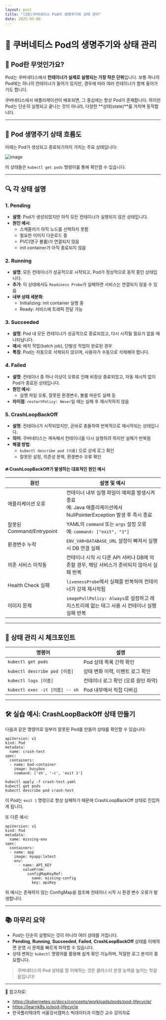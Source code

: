 ```yaml
---
layout: post
title: "(3장)쿠버네티스 Pod의 생명주기와 상태 관리"
date: 2025-05-08
---
```


# 🔄 쿠버네티스 Pod의 생명주기와 상태 관리

## 🧩 Pod란 무엇인가요?

Pod는 쿠버네티스에서 **컨테이너가 실제로 실행되는 가장 작은 단위**입니다. 보통 하나의 Pod에는 하나의 컨테이너가 들어가 있지만, 경우에 따라 여러 컨테이너가 함께 들어가기도 합니다.

쿠버네티스에서 애플리케이션이 배포되면, 그 중심에는 항상 Pod가 존재합니다. 하지만 Pod는 단순히 실행되고 끝나는 것이 아니라, 다양한 **상태(state)**를 거치며 동작합니다.

---

## 🚦 Pod 생명주기 상태 흐름도

아래는 Pod가 생성되고 종료되기까지 거치는 주요 상태입니다:

![image](https://github.com/user-attachments/assets/360d8bf3-5d42-4e2c-b5a6-2be4775725cf)


이 상태들은 `kubectl get pods` 명령어를 통해 확인할 수 있습니다.

---

## 🔍 각 상태 설명

### 1. **Pending**
- **설명**: Pod가 생성되었지만 아직 모든 컨테이너가 실행되지 않은 상태입니다.
- **원인 예시**:
  - 스케줄러가 아직 노드를 선택하지 못함
  - 필요한 이미지 다운로드 중
  - PVC(영구 볼륨)가 연결되지 않음
  - init container가 아직 종료되지 않음

### 2. **Running**
- **설명**: 모든 컨테이너가 성공적으로 시작되고, Pod가 정상적으로 동작 중인 상태입니다.
- **추가**: 이 상태에서도 `Readiness Probe`가 실패하면 서비스는 연결되지 않을 수 있음
- **내부 상태 세분화**:
  - Initializing: init container 실행 중
  - Ready: 서비스에 트래픽 전달 가능

### 3. **Succeeded**
- **설명**: Pod 내 모든 컨테이너가 성공적으로 종료되었고, 다시 시작될 필요가 없을 때 나타납니다.
- **예시**: 배치 작업(batch job), 단발성 작업이 완료된 경우
- **특징**: Pod는 자동으로 삭제되지 않으며, 사용자가 수동으로 삭제해야 합니다.

### 4. **Failed**
- **설명**: 컨테이너 중 하나 이상이 오류로 인해 비정상 종료되었고, 자동 재시작 없이 Pod가 종료된 상태입니다.
- **원인 예시**:
  - 실행 파일 오류, 잘못된 환경변수, 볼륨 마운트 실패 등
- **차이점**: `restartPolicy: Never`일 때는 실패 후 재시작하지 않음

### 5. **CrashLoopBackOff**
- **설명**: 컨테이너가 시작되었지만, 곧바로 충돌하여 반복적으로 재시작되는 상태입니다.
- **의미**: 쿠버네티스는 계속해서 컨테이너를 다시 실행하려 하지만 실패가 반복됨
- **해결 방법**:
  - `kubectl describe pod [이름]` 으로 상세 로그 확인
  - 잘못된 설정, 의존성 문제, 환경변수 오류 확인

#### 🔥 CrashLoopBackOff가 발생하는 대표적인 원인 예시

| 원인 | 설명 및 예시 |
|------|--------------|
| 애플리케이션 오류 | 컨테이너 내부 실행 파일이 예외를 발생시켜 종료<br>예: Java 애플리케이션에서 NullPointerException 발생 후 즉시 종료 |
| 잘못된 Command/Entrypoint | YAML의 `command` 또는 `args` 설정 오류<br>예: `command: ["exit", "1"]` |
| 환경변수 누락 | `ENV_VAR=DATABASE_URL` 설정이 빠져서 실행 시 DB 연결 실패 |
| 의존 서비스 미작동 | 컨테이너 시작 시 다른 API 서버나 DB에 의존할 경우, 해당 서비스가 준비되지 않아서 실패 반복 |
| Health Check 실패 | `livenessProbe`에서 실패를 반복하여 컨테이너가 강제 재시작됨 |
| 이미지 문제 | `imagePullPolicy: Always`로 설정하고 레지스트리에 없는 태그 사용 시 컨테이너 실행 실패 반복 |

---

## 🧠 상태 관리 시 체크포인트

| 명령어 | 설명 |
|--------|------|
| `kubectl get pods` | Pod 상태 목록 간략 확인 |
| `kubectl describe pod [이름]` | 상태 변화 이력, 이벤트 로그 확인 |
| `kubectl logs [이름]` | 컨테이너 로그 확인 (오류 원인 파악) |
| `kubectl exec -it [이름] -- sh` | Pod 내부에서 직접 디버깅 |

---

## 🛠 실습 예시: CrashLoopBackOff 상태 만들기

다음과 같은 명령어로 일부러 잘못된 Pod를 만들어 상태를 확인할 수 있습니다:

```
apiVersion: v1
kind: Pod
metadata:
  name: crash-test
spec:
  containers:
  - name: bad-container
    image: busybox
    command: ['sh', '-c', 'exit 1']
```

```
kubectl apply -f crash-test.yaml
kubectl get pods
kubectl describe pod crash-test
```

이 Pod는 `exit 1` 명령으로 항상 실패하기 때문에 CrashLoopBackOff 상태로 진입하게 됩니다.

또 다른 예시:
```
apiVersion: v1
kind: Pod
metadata:
  name: missing-env
spec:
  containers:
  - name: app
    image: myapp:latest
    env:
      - name: API_KEY
        valueFrom:
          configMapKeyRef:
            name: missing-config
            key: apiKey
```

위 예시는 존재하지 않는 ConfigMap을 참조해 컨테이너 시작 시 환경 변수 오류가 발생합니다.

---

## 📚 마무리 요약

- Pod는 단순히 실행되는 것이 아니라 여러 상태를 거칩니다.
- **Pending**, **Running**, **Succeeded**, **Failed**, **CrashLoopBackOff** 상태를 이해하면 운영 시 문제를 빠르게 파악할 수 있습니다.
- 상태 변화는 `kubectl` 명령어를 활용해 쉽게 확인 가능하며, 적절한 로그 분석이 중요합니다.

> 쿠버네티스의 Pod 상태를 잘 이해하는 것은 클러스터 운영 능력을 높이는 첫걸음입니다!

---

📎 참고자료:
- https://kubernetes.io/docs/concepts/workloads/pods/pod-lifecycle/
- https://learnk8s.io/pod-lifecycle
- 한국폴리텍대학 서울강서캠퍼스 빅데이터과 이협건 교수 강의자료